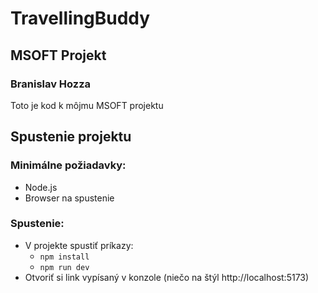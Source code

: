 # TravellingBuddy
## MSOFT Projekt
### Branislav Hozza
Toto je kod k môjmu MSOFT projektu

## Spustenie projektu
### Minimálne požiadavky:
- Node.js
- Browser na spustenie
### Spustenie:
- V projekte spustiť príkazy:
  - `npm install`
  - `npm run dev`
- Otvoriť si link vypísaný v konzole (niečo na štýl http://localhost:5173)

